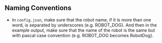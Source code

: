 ## Naming Conventions 

- In `config.json`, make sure that the robot name, if it is more than one word, is separated by underscores (e.g. ROBOT_DOG). And then in the example output, make sure that the name of the robot is the same but with pascal case convention (e.g. ROBOT_DOG becomes RobotDog). 